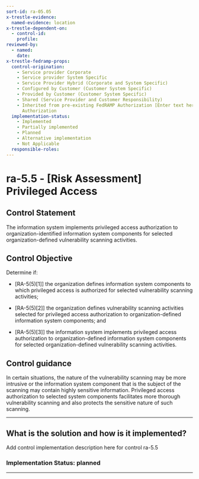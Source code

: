 ```yaml
---
sort-id: ra-05.05
x-trestle-evidence:
  named-evidence: location
x-trestle-dependent-on:
  - control-id:
    profile:
reviewed-by:
  - named:
    date:
x-trestle-fedramp-props:
  control-origination:
    - Service provider Corporate
    - Service provider System Specific
    - Service Provider Hybrid (Corporate and System Specific)
    - Configured by Customer (Customer System Specific)
    - Provided by Customer (Customer System Specific)
    - Shared (Service Provider and Customer Responsibility)
    - Inherited from pre-existing FedRAMP Authorization [Enter text here], Date of
      Authorization
  implementation-status:
    - Implemented
    - Partially implemented
    - Planned
    - Alternative implementation
    - Not Applicable
  responsible-roles:
---
```


# ra-5.5 - \[Risk Assessment\] Privileged Access

## Control Statement

The information system implements privileged access authorization to organization-identified information system components for selected organization-defined vulnerability scanning activities.

## Control Objective

Determine if:

- \[RA-5(5)[1]\] the organization defines information system components to which privileged access is authorized for selected vulnerability scanning activities;

- \[RA-5(5)[2]\] the organization defines vulnerability scanning activities selected for privileged access authorization to organization-defined information system components; and

- \[RA-5(5)[3]\] the information system implements privileged access authorization to organization-defined information system components for selected organization-defined vulnerability scanning activities.

## Control guidance

In certain situations, the nature of the vulnerability scanning may be more intrusive or the information system component that is the subject of the scanning may contain highly sensitive information. Privileged access authorization to selected system components facilitates more thorough vulnerability scanning and also protects the sensitive nature of such scanning.

______________________________________________________________________

## What is the solution and how is it implemented?

Add control implementation description here for control ra-5.5

### Implementation Status: planned

______________________________________________________________________
